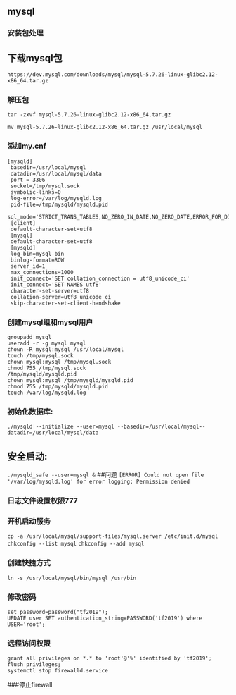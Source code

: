 ## mysql

### 安装包处理
## 下载mysql包
  ```
  https://dev.mysql.com/downloads/mysql/mysql-5.7.26-linux-glibc2.12-x86_64.tar.gz
  ```
### 解压包
  `tar -zxvf mysql-5.7.26-linux-glibc2.12-x86_64.tar.gz`
  
  `mv mysql-5.7.26-linux-glibc2.12-x86_64.tar.gz /usr/local/mysql`
### 添加my.cnf
  ```
  [mysqld]
   basedir=/usr/local/mysql
   datadir=/usr/local/mysql/data
   port = 3306
   socket=/tmp/mysql.sock
   symbolic-links=0
   log-error=/var/log/mysqld.log
   pid-file=/tmp/mysqld/mysqld.pid
   sql_mode='STRICT_TRANS_TABLES,NO_ZERO_IN_DATE,NO_ZERO_DATE,ERROR_FOR_DIVISION_BY_ZERO,NO_AUTO_CREATE_USER,NO_ENGINE_SUBSTITUTION'
   [client]
   default-character-set=utf8
   [mysql]
   default-character-set=utf8
   [mysqld]
   log-bin=mysql-bin 
   binlog-format=ROW 
   server_id=1 
   max_connections=1000
   init_connect='SET collation_connection = utf8_unicode_ci'
   init_connect='SET NAMES utf8'
   character-set-server=utf8
   collation-server=utf8_unicode_ci
   skip-character-set-client-handshake
   ```
   ### 创建mysql组和mysql用户
   ```
   groupadd mysql
   useradd -r -g mysql mysql
   chown -R mysql:mysql /usr/local/mysql
   touch /tmp/mysql.sock
   chown mysql:mysql /tmp/mysql.sock
   chmod 755 /tmp/mysql.sock
   /tmp/mysqld/mysqld.pid
   chown mysql:mysql /tmp/mysqld/mysqld.pid
   chmod 755 /tmp/mysqld/mysqld.pid
   touch /var/log/mysqld.log
   ```
   ### 初始化数据库:
   `./mysqld --initialize --user=mysql --basedir=/usr/local/mysql--datadir=/usr/local/mysql/data`
   ## 安全启动:
   `./mysqld_safe --user=mysql &`
   ##问题
   `[ERROR] Could not open file '/var/log/mysqld.log' for error logging: Permission denied`
   ### 日志文件设置权限777
   ### 开机启动服务
   `cp -a /usr/local/mysql/support-files/mysql.server /etc/init.d/mysql`
   `chkconfig --list mysql`
   `chkconfig --add mysql`
   ### 创建快捷方式
   ```
   ln -s /usr/local/mysql/bin/mysql /usr/bin
   ```
   ### 修改密码
   ```
   set password=password("tf2019");
   UPDATE user SET authentication_string=PASSWORD('tf2019') where USER='root';
   ```
   ### 远程访问权限
   ```
   grant all privileges on *.* to 'root'@'%' identified by 'tf2019';
   flush privileges;
   systemctl stop firewalld.service
   ```            
   ###停止firewall